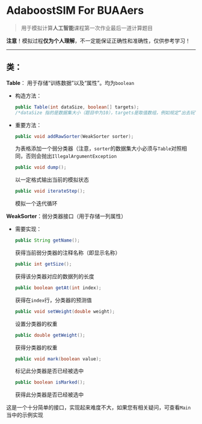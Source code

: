 # AdaboostSIM For BUAAers

> 用于模拟计算**人工智能**课程第一次作业最后一道计算题目

**注意**！模拟过程**仅为个人理解**，不一定能保证正确性和准确性，仅供参考学习！

---



## 类：

**Table**： 用于存储“训练数据”以及“属性”。均为`boolean`

- 构造方法：

  ```java
  public Table(int dataSize, boolean[] targets);
  /*dataSize 指的是数据集大小（题目中为10），targets是取值数组，例如规定“出去玩”为true，反之为false*/
  ```

- 重要方法：

  ```java
  public void addRawSorter(WeakSorter sorter);
  ```

  为表格添加一个弱分类器（注意，`sorter`的数据集大小必须与`Table`对照相同，否则会抛出`IllegalArgumentException`

  

  ```java
  public void dump();
  ```

  以一定格式输出当前的模拟状态

  

  ```java
  public void iterateStep();
  ```

  模拟一个迭代循环



**WeakSorter**：弱分类器接口（用于存储一列属性）

- 需要实现：

  ```java
  public String getName();
  ```

  获得当前弱分类器的注释名称（即显示名称）

  ```java
  public int getSize();
  ```

  获得该分类器对应的数据列的长度

  ```java
  public boolean getAt(int index);
  ```

  获得在`index`行，分类器的预测值

  ```java
  public void setWeight(double weight);
  ```

  设置分类器的权重

  ```java
  public double getWeight();
  ```

  获得分类器的权重

  ```java
  public void mark(boolean value);
  ```

  标记此分类器是否已经被选中

  ```java
  public boolean isMarked();
  ```

  获得此分类器是否已经被选中



这是一个十分简单的接口，实现起来难度不大，如果您有相关疑问，可查看`Main`当中的示例实现

